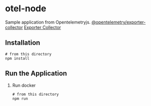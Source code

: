# otel-node

Sample application from Opentelemetryjs.
[@opentelemetry/exporter-collector](https://github.com/open-telemetry/opentelemetry-js/tree/master/packages/opentelemetry-exporter-collector) 
[Exporter Collector](https://github.com/open-telemetry/opentelemetry-js/tree/master/packages/opentelemetry-exporter-collector) 

## Installation

```shell script
# from this directory
npm install
```

## Run the Application

1. Run docker

    ```shell script
    # from this directory
    npm run
    ```